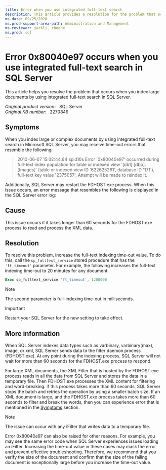 ```yaml
---
title: Error when you use integrated full-text search
description: This article provides a resolution for the problem that occurs when you index large documents by using integrated full-text search in SQL Server.
ms.date: 09/25/2020
ms.prod-support-area-path: Administration and Management
ms.reviewer: jackli, rbeene
ms.prod: sql
---
```

# Error 0x80040e97 occurs when you use integrated full-text search in SQL Server

This article helps you resolve the problem that occurs when you index large documents by using integrated full-text search in SQL Server.

_Original product version:_ &nbsp; SQL Server  
_Original KB number:_ &nbsp; 2270849

## Symptoms

When you index large or complex documents by using integrated full-text search in Microsoft SQL Server, you may receive time-out errors that resemble the following:

> 2010-06-07 15:02:44.64 spid10s Error '0x80040e97' occurred during full-text index population for table or indexed view '[db1].[dbo].[Images]' (table or indexed view ID '622625261', database ID '171'), full-text key value '2375057'. Attempt will be made to reindex it.

Additionally, SQL Server may restart the FDHOST.exe process. When this issue occurs, an error message that resembles the following is displayed in the SQL Server error log:

## Cause

This issue occurs if it takes longer than 60 seconds for the FDHOST.exe process to read and process the XML data.

## Resolution

To resolve this problem, increase the full-text indexing time-out value. To do this, call the `sp_fulltext_service` stored procedure that has the `'ft_timeout'` parameter. For example, the following increases the full-text indexing time-out to 20 minutes for any document:

```sql
Exec sp_fulltext_service 'ft_timeout', 1200000
```

> [!NOTE]
> The second parameter is full-indexing time-out in milliseconds.

> [!IMPORTANT]
> Restart your SQL Server for the new setting to take effect.

## More information

When SQL Server indexes data types such as varbinary, varbinary(max), image, or xml, SQL Server sends data to the filter daemon process (FDHOST.exe). At any point during the indexing process, SQL Server will not wait for more than 60 seconds for the FDHOST.exe process to respond.

For large XML documents, the XML Filter that is hosted by the FDHOST.exe process reads in all the data from SQL Server and stores the data in a temporary file. Then FDHOST.exe processes the XML content for filtering and word-breaking. If this process takes more than 60 seconds, SQL Server stops the batch and retries the operation by using a smaller batch size. If an XML document is large, and the FDHOST.exe process takes more than 60 seconds to filter and break the words, then you can experience error that is mentioned in the [Symptoms](#symptoms) section.

> [!NOTE]
> The issue can occur with any iFilter that writes data to a temporary file.

Error 0x80040e97 can also be raised for other reasons. For example, you may see the same error code when SQL Server experiences issues loading an iFilter. Increasing the time-out value in these cases may mask the error and prevent effective troubleshooting. Therefore, we recommend that you verify the size of the document and confirm that the size of the failing document is exceptionally large before you increase the time-out value.
